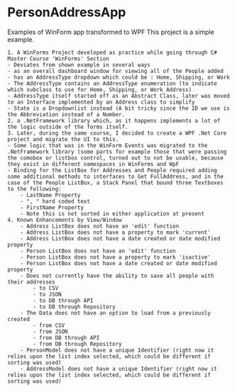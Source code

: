 # PersonAddressApp
Examples of WinForm app transformed to WPF
This project is a simple example.

	1. A WinForms Project developed as practice while going through C# Master Course 'WinForms' Section
	- Deviates from shown example in several ways
	- as an overall dashboard window for viewing all of the People added
  	- has an AddressType dropdown which could be : Home, Shipping, or Work
	- The AddressType contains an AddressType enumeration (to indicate which subclass to use for Home, Shipping, or Work Address)
	- AddressType itself started off as an Abstract Class, later was moved to an Interface implemented by an Address class to simplify
  	- State is a Dropdownlist instead (A bit tricky since the ID we use is the Abbreviation instead of a Number.   
	2. a .NetFramework library which, as it happens implements a lot of the logic outside of the forms itself.
	3. Later, during the same course, I decided to create a WPF .Net Core project and migrate the UI to this.
	- Some logic that was in the WinForm Events was migrated to the .NetFramework library (some parts for example those that were passing the comobox or listbox control, turned out to not be usable, because they exist in different namespaces in WinForms and WpF
	- Binding for the ListBox for Addresses and People required adding some additional methods to interfaces to Get FullAddress, and in the case of the People ListBox, a Stack Panel that bound three Textboxes to the following:
		- LastName Property
		- ", " hard coded text
		- FirstName Property
		- Note this is not sorted in either application at present
	4. Known Enhancements by View/Window
		- Address ListBox does not have an 'edit' function
		- Address ListBox does not have a property to mark 'current'
		- Address ListBox does not have a date created or date modified property
		- Person ListBox does not have an 'edit' function
		- Person ListBox does not have a property to mark 'isactive'
		- Person ListBox does not have a date created or date modified property
		- Does not currently have the ability to save all people with their addresses
			- to CSV
			- to JSON
			- to DB through API
			- to DB through Repository
		- The Data does not have an option to load from a previously created
			- from CSV
			- from JSON
			- from DB through API
			- from DB through Repository
		- PersonModel does not have a unique Identifier (right now it relies upon the list index selected, which could be different if sorting was used)
		- AddressModel does not have a unique Identifier (right now it relies upon the list index selected, which could be different if sorting was used)

	
